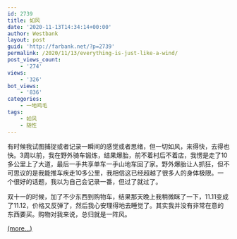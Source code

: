 ```yaml
---
id: 2739
title: 如风
date: '2020-11-13T14:34:14+00:00'
author: Westbank
layout: post
guid: 'http://farbank.net/?p=2739'
permalink: /2020/11/13/everything-is-just-like-a-wind/
post_views_count:
    - '274'
views:
    - '326'
bot_views:
    - '836'
categories:
    - 一地鸡毛
tags:
    - 如风
    - 随性
---
```


有时候我试图捕捉或者记录一瞬间的感觉或者思绪，但一切如风，来得快，去得也快。3周以前，我在野外骑车锻炼，结果爆胎，前不着村后不着店，我愣是走了10多公里上了大道，最后一手共享单车一手山地车回了家。野外爆胎让人抓狂，但不可思议的是我能推车疾走10多公里，我相信这已经超越了很多人的身体极限。一个很好的话题，我以为自己会记录一番，但过了就过了。

双十一的时候，加了不少东西到购物车，结果那天晚上我稍微眯了一下，11.11变成了11.12，价格又反弹了，然后我心安理得地去睡觉了。其实我并没有非常在意的东西要买。购物对我来说，总归就是一阵风。

 [<span aria-label="Continue reading 如风">(more…)</span>](http://farbank.net/2020/11/13/everything-is-just-like-a-wind/#more-2739)